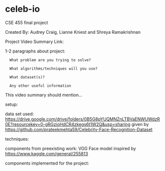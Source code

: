 # celeb-io
CSE 455 final project 

Created By: Audrey Craig, Lianne Kniest and Shreya Ramakrishnan

Project Video Summary Link:

1-2 paragraphs about project:

      What problem are you trying to solve?

      What algorithms/techniques will you use?

      What dataset(s)?

      Any other useful information
      
      
      
 This video summary should mention...
 
 setup:
 
 data set used: https://drive.google.com/drive/folders/0B5G8pYUQMNZnLTBVaENWUWdzR0E?resourcekey=0-gRGzioHdCR4zkegs6t1W2Q&usp=sharing
 given by https://github.com/prateekmehta59/Celebrity-Face-Recognition-Dataset
 
 techniques:
 
 components from preexisting work: VGG Face model inspired by https://www.kaggle.com/general/255813
 
 components implemented for the project: 
 
 
  
